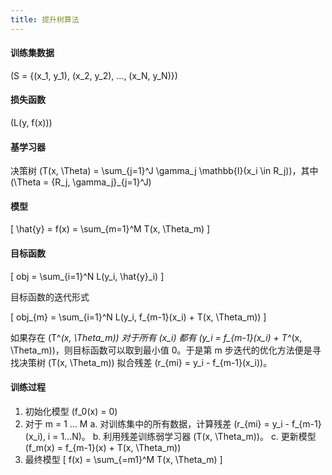 ```yaml
---
title: 提升树算法
---
```


#### 训练集数据

\(S = \{(x_1, y_1), (x_2, y_2), ..., (x_N, y_N)\}\)

#### 损失函数

\(L(y, f(x))\)

#### 基学习器

决策树 \(T(x, \Theta) = \sum_{j=1}^J \gamma_j \mathbb{I}(x_i \in R_j)\)，其中 \(\Theta = \{R_j, \gamma_j\}_{j=1}^J\)

#### 模型

\[
    \hat{y} = f(x) = \sum_{m=1}^M T(x, \Theta_m)
    \]

#### 目标函数 

\[
    obj = \sum_{i=1}^N L(y_i, \hat{y}_i)
    \]

目标函数的迭代形式

\[
    obj_{m} = \sum_{i=1}^N L(y_i, f_{m-1}(x_i) + T(x, \Theta_m)) 
    \]

如果存在 \(T^*(x, \Theta_m)\) 对于所有 \(x_i\) 都有 \(y_i = f_{m-1}(x_i) + T^*(x, \Theta_m)\)，则目标函数可以取到最小值 0。于是第 m 步迭代的优化方法便是寻找决策树 \(T(x, \Theta_m)\) 拟合残差 \(r_{mi} = y_i - f_{m-1}(x_i)\)。



#### 训练过程

1. 初始化模型 \(f_0(x) = 0\)
2. 对于 m = 1 ... M
    a. 对训练集中的所有数据，计算残差 \(r_{mi} = y_i - f_{m-1}(x_i), i = 1...N\)。
    b. 利用残差训练弱学习器 \(T(x, \Theta_m)\)。
    c. 更新模型 \(f_m(x) = f_{m-1}(x) + T(x, \Theta_m)\)
3. 最终模型
    \[
        f(x) = \sum_{=m1}^M T(x, \Theta_m)
        \]
